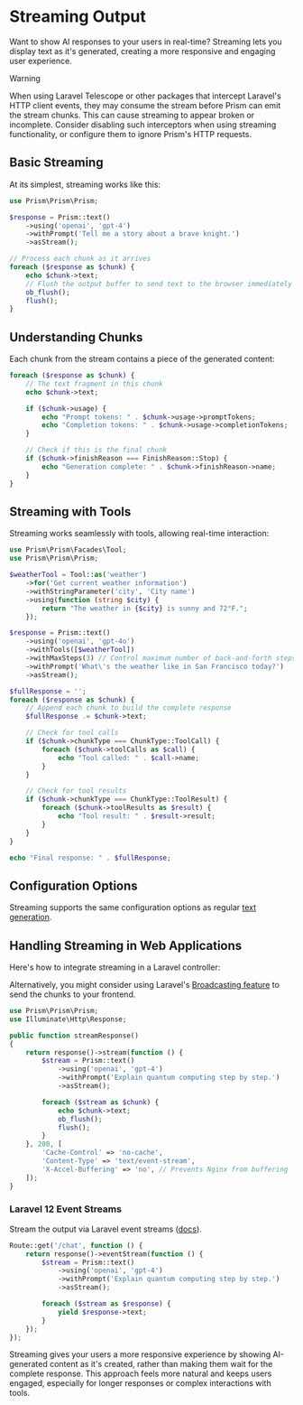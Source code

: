 # Streaming Output

Want to show AI responses to your users in real-time? Streaming lets you display text as it's generated, creating a more responsive and engaging user experience.

> [!WARNING]
> When using Laravel Telescope or other packages that intercept Laravel's HTTP client events, they may consume the stream before Prism can emit the stream chunks. This can cause streaming to appear broken or incomplete. Consider disabling such interceptors when using streaming functionality, or configure them to ignore Prism's HTTP requests.

## Basic Streaming

At its simplest, streaming works like this:

```php
use Prism\Prism\Prism;

$response = Prism::text()
    ->using('openai', 'gpt-4')
    ->withPrompt('Tell me a story about a brave knight.')
    ->asStream();

// Process each chunk as it arrives
foreach ($response as $chunk) {
    echo $chunk->text;
    // Flush the output buffer to send text to the browser immediately
    ob_flush();
    flush();
}
```

## Understanding Chunks

Each chunk from the stream contains a piece of the generated content:

```php
foreach ($response as $chunk) {
    // The text fragment in this chunk
    echo $chunk->text;

    if ($chunk->usage) {
        echo "Prompt tokens: " . $chunk->usage->promptTokens;
        echo "Completion tokens: " . $chunk->usage->completionTokens;
    }

    // Check if this is the final chunk
    if ($chunk->finishReason === FinishReason::Stop) {
        echo "Generation complete: " . $chunk->finishReason->name;
    }
}
```

## Streaming with Tools

Streaming works seamlessly with tools, allowing real-time interaction:

```php
use Prism\Prism\Facades\Tool;
use Prism\Prism\Prism;

$weatherTool = Tool::as('weather')
    ->for('Get current weather information')
    ->withStringParameter('city', 'City name')
    ->using(function (string $city) {
        return "The weather in {$city} is sunny and 72°F.";
    });

$response = Prism::text()
    ->using('openai', 'gpt-4o')
    ->withTools([$weatherTool])
    ->withMaxSteps(3) // Control maximum number of back-and-forth steps
    ->withPrompt('What\'s the weather like in San Francisco today?')
    ->asStream();

$fullResponse = '';
foreach ($response as $chunk) {
    // Append each chunk to build the complete response
    $fullResponse .= $chunk->text;

    // Check for tool calls
    if ($chunk->chunkType === ChunkType::ToolCall) {
        foreach ($chunk->toolCalls as $call) {
            echo "Tool called: " . $call->name;
        }
    }

    // Check for tool results
    if ($chunk->chunkType === ChunkType::ToolResult) {
        foreach ($chunk->toolResults as $result) {
            echo "Tool result: " . $result->result;
        }
    }
}

echo "Final response: " . $fullResponse;
```

## Configuration Options

Streaming supports the same configuration options as regular [text generation](/core-concepts/text-generation#generation-parameters).

## Handling Streaming in Web Applications

Here's how to integrate streaming in a Laravel controller:

Alternatively, you might consider using Laravel's [Broadcasting feature](https://laravel.com/docs/12.x/broadcasting) to send the chunks to your frontend.

```php
use Prism\Prism\Prism;
use Illuminate\Http\Response;

public function streamResponse()
{
    return response()->stream(function () {
        $stream = Prism::text()
            ->using('openai', 'gpt-4')
            ->withPrompt('Explain quantum computing step by step.')
            ->asStream();

        foreach ($stream as $chunk) {
            echo $chunk->text;
            ob_flush();
            flush();
        }
    }, 200, [
        'Cache-Control' => 'no-cache',
        'Content-Type' => 'text/event-stream',
        'X-Accel-Buffering' => 'no', // Prevents Nginx from buffering
    ]);
}
```

### Laravel 12 Event Streams

Stream the output via Laravel event streams ([docs](https://laravel.com/docs/12.x/responses#event-streams)).

```php
Route::get('/chat', function () {
    return response()->eventStream(function () {
        $stream = Prism::text()
            ->using('openai', 'gpt-4')
            ->withPrompt('Explain quantum computing step by step.')
            ->asStream();

        foreach ($stream as $response) {
            yield $response->text;
        }
    });
});
```

Streaming gives your users a more responsive experience by showing AI-generated content as it's created, rather than making them wait for the complete response. This approach feels more natural and keeps users engaged, especially for longer responses or complex interactions with tools.

